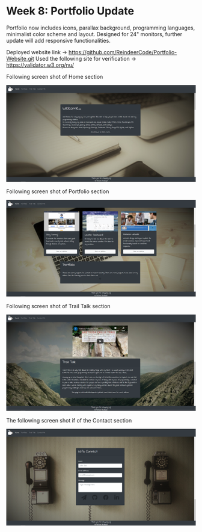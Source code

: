 # Week 8: Portfolio Update

Portfolio now includes icons, parallax background, programming languages, minimalist color scheme and layout.
Designed for 24" monitors, further update will add responsive functionalities.

Deployed website link -> https://github.com/ReindeerCode/Portfolio-Website.git
Used the following site for verification -> https://validator.w3.org/nu/

Following screen shot of Home section

![code refactor demo](./assets/home.png)

Following screen shot of Portfolio section

![code refactor demo](./assets/port.png)

Following screen shot of Trail Talk section

![code refactor demo](./assets/trail.png)

The following screen shot if of the Contact section

![code refactor demo](./assets/contactScreenShot.png)
